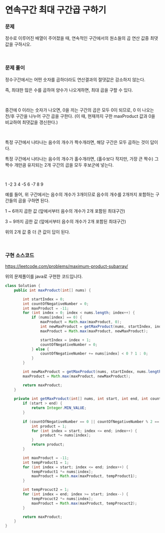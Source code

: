 # 연속구간 최대 구간곱 구하기

### 문제

정수로 이루어진 배열이 주어졌을 때, 연속적인 구간에서의 원소들의 곱 연산 값중 최댓값을 구하시오.

<br>

### 문제 풀이

정수구간에서는 어떤 숫자를 곱하더라도 연산결과의 절댓값은 감소하지 않는다.

즉, 최대한 많은 수를 곱하여 양수가 나오게하면, 최대 곱을 구할 수 있다.

<br>

중간에 0 이라는 숫자가 나오면, 0을 끼는 구간의 곱은 모두 0이 되므로, 0 이 나오는 전/후 구간을 나누어 구간 곱을 구한다. (이 때, 현재까지 구한 maxProduct 값과 0을 비교하여 최댓값을 갱신한다.)

<br>

특정 구간에서 나타나는 음수의 개수가 짝수개라면, 해당 구간은 모두 곱하는 것이 답이다.

특정 구간에서 나타나는 음수의 개수가 홀수개라면, (홀수보다 작지만, 가장 큰 짝수) 그 짝수 개만큼 유지되는 2개 구간의 곱을 모두 후보군에 넣는다.

<br>

1 -2 3 4 -5 6 -7 8 9

예를 들어, 위 구간에서는 음수의 개수가 3개이므로 음수의 개수를 2개까지 포함하는 구간들의 곱을 구하면 된다.

1 ~ 6까지 곱한 값 (앞에서부터 음수의 개수가 2개 포함된 최대구간)

3 ~ 9까지 곱한 값 (앞에서부터 음수의 개수가 2개 포함된 최대구간)

위의 2개 값 중 더 큰 값이 답이 된다.

<br>

### 구현 소스코드

https://leetcode.com/problems/maximum-product-subarray/

위의 문제풀이를 java로 구현한 코드입니다.

```java
class Solution {
    public int maxProduct(int[] nums) {

        int startIndex = 0;
        int countOfNegativeNumber = 0;
        int maxProduct = -11;
        for (int index = 0; index < nums.length; index++) {
            if (nums[index] == 0) {
                maxProduct = Math.max(maxProduct, 0);
                int newMaxProduct = getMaxProduct(nums, startIndex, index - 1, countOfNegativeNumber);
                maxProduct = Math.max(maxProduct, newMaxProduct);

                startIndex = index + 1;
                countOfNegativeNumber = 0;
            } else {
                countOfNegativeNumber += nums[index] < 0 ? 1 : 0;
            }
        }

        int newMaxProduct = getMaxProduct(nums, startIndex, nums.length - 1, countOfNegativeNumber);
        maxProduct = Math.max(maxProduct, newMaxProduct);

        return maxProduct;
    }
    
    private int getMaxProduct(int[] nums, int start, int end, int countOfNegativeNumber) {
        if (start > end) {
            return Integer.MIN_VALUE;
        }
        
        if (countOfNegativeNumber == 0 || countOfNegativeNumber % 2 == 0) {
            int product = 1;
            for (int index = start; index <= end; index++) {
                product *= nums[index];
            }
            return product;
        }

        int maxProduct = -11;
        int tempProduct1 = 1;
        for (int index = start; index <= end; index++) {
            tempProduct1 *= nums[index];
            maxProduct = Math.max(maxProduct, tempProduct1);
        }

        int tempProcuct2 = 1;
        for (int index = end; index >= start; index--) {
            tempProcuct2 *= nums[index];
            maxProduct = Math.max(maxProduct, tempProcuct2);
        }

        return maxProduct;
    }
}
```







